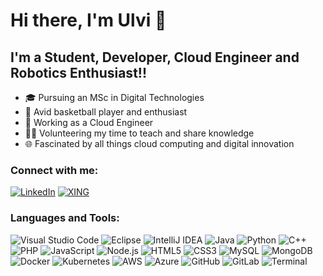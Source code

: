 # Hi there, I'm Ulvi 👋

## I'm a Student, Developer, Cloud Engineer and Robotics Enthusiast!!

- 🎓 Pursuing an MSc in Digital Technologies
- 🏀 Avid basketball player and enthusiast
- 💼 Working as a Cloud Engineer
- 👨‍🏫 Volunteering my time to teach and share knowledge
- 🌐 Fascinated by all things cloud computing and digital innovation

### Connect with me:

[![LinkedIn](./img/linkedin.svg)](https://www.linkedin.com/in/ulviamanov/)
[![XING](./img/xing.svg)](https://www.xing.com/profile/Ulvi_Amanov2/cv)

### Languages and Tools:

![Visual Studio Code](https://cdn.jsdelivr.net/gh/devicons/devicon/icons/vscode/vscode-original.svg)
![Eclipse](https://cdn.jsdelivr.net/gh/devicons/devicon/icons/eclipse/eclipse-original.svg)
![IntelliJ IDEA](https://cdn.jsdelivr.net/gh/devicons/devicon/icons/intellij/intellij-original.svg)
![Java](https://cdn.jsdelivr.net/gh/devicons/devicon/icons/java/java-original.svg)
![Python](https://cdn.jsdelivr.net/gh/devicons/devicon/icons/python/python-original.svg)
![C++](https://cdn.jsdelivr.net/gh/devicons/devicon/icons/cplusplus/cplusplus-original.svg)
![PHP](https://cdn.jsdelivr.net/gh/devicons/devicon/icons/php/php-original.svg)
![JavaScript](https://cdn.jsdelivr.net/gh/devicons/devicon/icons/javascript/javascript-original.svg)
![Node.js](https://cdn.jsdelivr.net/gh/devicons/devicon/icons/nodejs/nodejs-original.svg)
![HTML5](https://cdn.jsdelivr.net/gh/devicons/devicon/icons/html5/html5-original.svg)
![CSS3](https://cdn.jsdelivr.net/gh/devicons/devicon/icons/css3/css3-original.svg)
![MySQL](https://cdn.jsdelivr.net/gh/devicons/devicon/icons/mysql/mysql-original.svg)
![MongoDB](https://cdn.jsdelivr.net/gh/devicons/devicon/icons/mongodb/mongodb-original.svg)
![Docker](https://cdn.jsdelivr.net/gh/devicons/devicon/icons/docker/docker-original.svg)
![Kubernetes](https://cdn.jsdelivr.net/gh/devicons/devicon/icons/kubernetes/kubernetes-original.svg)
![AWS](https://cdn.jsdelivr.net/gh/devicons/devicon/icons/amazonwebservices/amazonwebservices-original.svg)
![Azure](https://cdn.jsdelivr.net/gh/devicons/devicon/icons/azure/azure-original.svg)
![GitHub](https://user-images.githubusercontent.com/3369400/139447912-e0f43f33-6d9f-45f8-be46-2df5bbc91289.png)
![GitLab](https://about.gitlab.com/images/press/logo/png/gitlab-icon-rgb.png)
![Terminal](https://cdn.jsdelivr.net/gh/devicons/devicon/icons/bash/bash-original.svg)
